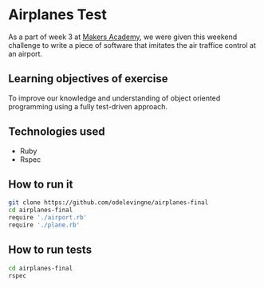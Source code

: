 Airplanes Test
===

As a part of week 3 at [Makers Academy], we were given this weekend challenge to write a piece of software that imitates the air traffice control at an airport.

Learning objectives of exercise
----

To improve our knowledge and understanding of object oriented programming using a fully test-driven approach.

Technologies used
----
- Ruby
- Rspec

How to run it
----
```sh
git clone https://github.com/odelevingne/airplanes-final
cd airplanes-final
require './airport.rb'
require './plane.rb'
```
How to run tests
----
```sh
cd airplanes-final
rspec
```



[Makers Academy]:http://www.makersacademy.com
